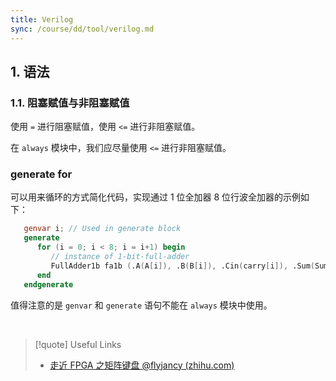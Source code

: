 ```yaml
---
title: Verilog
sync: /course/dd/tool/verilog.md
---
```


## 1. 语法

### 1.1. 阻塞赋值与非阻塞赋值

使用 `=` 进行阻塞赋值，使用 `<=` 进行非阻塞赋值。

在 `always` 模块中，我们应尽量使用 `<=` 进行非阻塞赋值。

### generate for

可以用来循环的方式简化代码，实现通过 1 位全加器 8 位行波全加器的示例如下：

```verilog
   genvar i; // Used in generate block
   generate
      for (i = 0; i < 8; i = i+1) begin
         // instance of 1-bit-full-adder
         FullAdder1b fa1b (.A(A[i]), .B(B[i]), .Cin(carry[i]), .Sum(Sum[i]), .Cout(carry[i+1]));
      end
   endgenerate
```

值得注意的是 `genvar` 和 `generate` 语句不能在 `always` 模块中使用。

<br />

> [!quote] Useful Links
>
> - [走近 FPGA 之矩阵键盘 @flyjancy (zhihu.com)](https://zhuanlan.zhihu.com/p/26037203)
